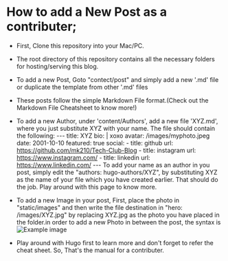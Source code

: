 # How to add a New Post as a contributer;

- First, Clone this repository into your Mac/PC.
- The root directory of this repository contains all the necessary folders for hosting/serving this blog.
- To add a new Post, Goto "contect/post" and simply add a new '.md' file or duplicate the template from other '.md' files 
- These posts follow the simple Markdown File format.(Check out the Markdown File Cheatsheet to know more!)

- To add a new Author, under 'content/Authors', add a new file 'XYZ.md', where you just substitute XYZ with your name. The file should contain the following:
        ---
        title: XYZ
        bio: |
        xoxo
        avatar: /images/myphoto.jpeg
        date: 2001-10-10
        featured: true
        social:
        - title: github
            url: https://github.com/mk210/Tech-Club-Blog
        - title: instagram
            url: https://www.instagram.com/
        - title: linkedin
            url: https://www.linkedin.com/
        ---
    To add your name as an author in you post, simply edit the "authors: hugo-authors/XYZ", by substituting XYZ as the name of your file which you have created earlier. That should do the job. Play around with this page to know more.

- To add a new Image in your post, First, place the photo in "static/images" and then write the file destination in "hero: /images/XYZ.jpg" by replacing XYZ.jpg as the photo you have placed in the folder.in order to add a new Photo in between the post, the syntax is ![Example image](/static/image.png)

- Play around with Hugo first to learn more and don't forget to refer the cheat sheet. 
So, That's the manual for a contributer.